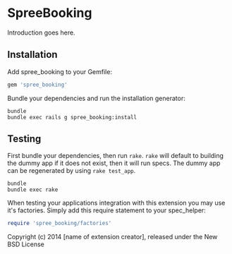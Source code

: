 SpreeBooking
============

Introduction goes here.

Installation
------------

Add spree_booking to your Gemfile:

```ruby
gem 'spree_booking'
```

Bundle your dependencies and run the installation generator:

```shell
bundle
bundle exec rails g spree_booking:install
```

Testing
-------

First bundle your dependencies, then run `rake`. `rake` will default to building the dummy app if it does not exist, then it will run specs. The dummy app can be regenerated by using `rake test_app`.

```shell
bundle
bundle exec rake
```

When testing your applications integration with this extension you may use it's factories.
Simply add this require statement to your spec_helper:

```ruby
require 'spree_booking/factories'
```

Copyright (c) 2014 [name of extension creator], released under the New BSD License

